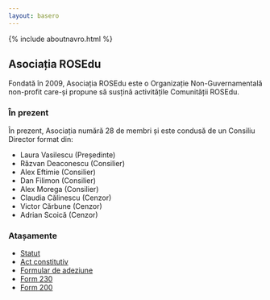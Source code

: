 ```yaml
---
layout: basero
---
```


{% include aboutnavro.html %}

## Asociația ROSEdu

Fondată în 2009, Asociația ROSEdu este o Organizație Non-Guvernamentală non-profit care-și propune să susțină activitățile Comunității ROSEdu.

### În prezent

În prezent, Asociația numără 28 de membri și este condusă de un Consiliu Director format din:

 * Laura Vasilescu (Președinte)
 * Răzvan Deaconescu (Consilier)
 * Alex Eftimie (Consilier)
 * Dan Filimon (Consilier)
 * Alex Morega (Consilier)
 * Claudia Călinescu (Cenzor)
 * Victor Cărbune (Cenzor)
 * Adrian Scoică (Cenzor)

### Atașamente

 * [Statut]({{site.basepath}}files/Asociatia_ROSEdu_Statut.pdf)
 * [Act constitutiv]({{site.basepath}}files/Asociatia_ROSEdu_Act_Constitutiv.pdf)
 * [Formular de adeziune]({{site.basepath}}files/Asociatia-ROSEdu_Formular-de-adeziune.pdf)
 * [Form 230]({{site.basepath}}files/Decl_230_ROSEdu.pdf)
 * [Form 200]({{site.basepath}}files/Decl_200_ROSEdu.pdf)
